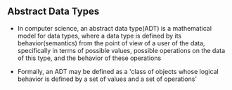## Abstract Data Types
- In computer science, an abstract data type(ADT) is a mathematical model for data types, where a data type is defined by its behavior(semantics) from the point of view of a user of the data, specifically in terms of possible values, possible operations on the data of this type, and the behavior of these operations

- Formally, an ADT may be defined as a 'class of objects whose logical behavior is defined by a set of values and a set of operations'

